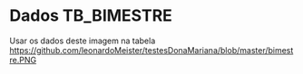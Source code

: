 # Dados TB_BIMESTRE
  Usar os dados deste imagem na tabela 
  https://github.com/leonardoMeister/testesDonaMariana/blob/master/bimestre.PNG
